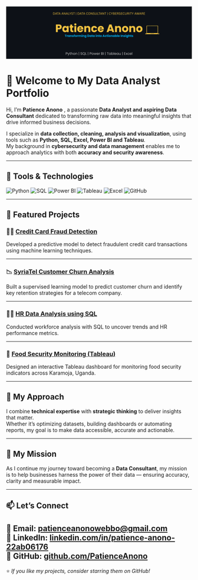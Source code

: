 <!-- BANNER IMAGE -->
![Patience Anono Data Analyst Portfolio Banner](https://raw.githubusercontent.com/PatienceAnono/PatienceAnono-Portfolio/6475ce96bf54e6f04e085e302ad0ed6a97564976/Patience_Anono_Data_Analyst_Banner.png)
<!-- Replace the above link with your own banner image URL once uploaded to GitHub or Canva -->

# 👋 Welcome to My Data Analyst Portfolio  

Hi, I’m **Patience Anono** , a passionate **Data Analyst and aspiring Data Consultant** dedicated to transforming raw data into meaningful insights that drive informed business decisions.  

I specialize in **data collection, cleaning, analysis and visualization**, using tools such as **Python, SQL, Excel, Power BI and Tableau**.  
My background in **cybersecurity and data management** enables me to approach analytics with both **accuracy and security awareness**.

---

## 🧰 Tools & Technologies  

![Python](https://img.shields.io/badge/Python-3776AB?style=for-the-badge&logo=python&logoColor=white)
![SQL](https://img.shields.io/badge/SQL-336791?style=for-the-badge&logo=postgresql&logoColor=white)
![Power BI](https://img.shields.io/badge/Power_BI-F2C811?style=for-the-badge&logo=powerbi&logoColor=black)
![Tableau](https://img.shields.io/badge/Tableau-E97627?style=for-the-badge&logo=tableau&logoColor=white)
![Excel](https://img.shields.io/badge/Excel-217346?style=for-the-badge&logo=microsoft-excel&logoColor=white)
![GitHub](https://img.shields.io/badge/GitHub-100000?style=for-the-badge&logo=github&logoColor=white)

---

## 💼 Featured Projects  

### 🕵️‍♀️ [Credit Card Fraud Detection](https://github.com/PatienceAnono/Credit-Card-Fraud-Dectection)  
Developed a predictive model to detect fraudulent credit card transactions using machine learning techniques.  

---

### 📉 [SyriaTel Customer Churn Analysis](https://github.com/PatienceAnono/-SyriaTel-Customer-Churn-Project)  
Built a supervised learning model to predict customer churn and identify key retention strategies for a telecom company.  

---

### 👩‍💼 [HR Data Analysis using SQL](https://github.com/PatienceAnono/HR-DATA-ANALYSIS)  
Conducted workforce analysis with SQL to uncover trends and HR performance metrics.  

---

### 🌾 [Food Security Monitoring (Tableau)](https://public.tableau.com/app/profile/patience5611/viz/KaramojaRegionFoodmonitoringtool/SummaryTable)  
Designed an interactive Tableau dashboard for monitoring food security indicators across Karamoja, Uganda.  

---

## 🧩 My Approach  
I combine **technical expertise** with **strategic thinking** to deliver insights that matter.  
Whether it’s optimizing datasets, building dashboards or automating reports, my goal is to make data accessible, accurate and actionable.

---

## 🎯 My Mission  
As I continue my journey toward becoming a **Data Consultant**, my mission is to help businesses harness the power of their data — ensuring accuracy, clarity and measurable impact.

---

## 📫 Let’s Connect  

📧 **Email:** [patienceanonowebbo@gmail.com](mailto:patienceanonowebbo@gmail.com)  
💼 **LinkedIn:** [linkedin.com/in/patience-anono-22ab06176](https://www.linkedin.com/in/patience-anono-22ab06176/)  
🐙 **GitHub:** [github.com/PatienceAnono](https://github.com/PatienceAnono)
---

⭐️ *If you like my projects, consider starring them on GitHub!*
